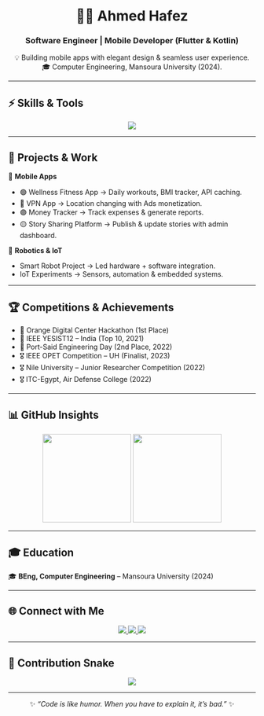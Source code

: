 <div align="center">

# 👨‍💻 Ahmed Hafez  
### Software Engineer | Mobile Developer (Flutter & Kotlin)  

💡 Building mobile apps with elegant design & seamless user experience.  
🎓 Computer Engineering, Mansoura University (2024).  

</div>

---

## ⚡ Skills & Tools  

<p align="center">
  <img src="https://skillicons.dev/icons?i=dart,kotlin,flutter,androidstudio,idea,firebase,sqlite,postgres,git,figma,c,cpp,python" />
</p>

---

## 🚀 Projects & Work  

📱 **Mobile Apps**  
- 🟢 Wellness Fitness App → Daily workouts, BMI tracker, API caching.  
- 🔵 VPN App → Location changing with Ads monetization.  
- 🟣 Money Tracker → Track expenses & generate reports.  
- 🟡 Story Sharing Platform → Publish & update stories with admin dashboard.  

🤖 **Robotics & IoT**  
- Smart Robot Project → Led hardware + software integration.  
- IoT Experiments → Sensors, automation & embedded systems.  

---

## 🏆 Competitions & Achievements  

- 🥇 Orange Digital Center Hackathon (1st Place)  
- 🏅 IEEE YESIST12 – India (Top 10, 2021)  
- 🥈 Port-Said Engineering Day (2nd Place, 2022)  
- 🎖️ IEEE OPET Competition – UH (Finalist, 2023)  
- 🎖️ Nile University – Junior Researcher Competition (2022)  
- 🎖️ ITC-Egypt, Air Defense College (2022)  

---

## 📊 GitHub Insights  

<p align="center">
  <img src="https://github-readme-stats.vercel.app/api?username=ahmedhafez47&show_icons=true&theme=radical" height="180" />
  <img src="https://github-readme-stats.vercel.app/api/top-langs/?username=ahmedhafez47&layout=compact&theme=radical" height="180" />
</p>

---

## 🎓 Education  

🎓 **BEng, Computer Engineering** – Mansoura University (2024)  

---

## 🌐 Connect with Me  

<p align="center">
  <a href="https://www.linkedin.com/in/ahmedhafez47?utm_source=share&utm_campaign=share_via&utm_content=profile&utm_medium=android_app">
    <img src="https://img.shields.io/badge/LinkedIn-0A66C2?style=for-the-badge&logo=linkedin&logoColor=white"/>
  </a>
  <a href="mailto:ahmedhafez4563@gmail.com">
    <img src="https://img.shields.io/badge/Gmail-EA4335?style=for-the-badge&logo=gmail&logoColor=white"/>
  </a>
  <a href="https://wa.me/201556417677">
    <img src="https://img.shields.io/badge/WhatsApp-25D366?style=for-the-badge&logo=whatsapp&logoColor=white"/>
  </a>
</p>

---

## 🐍 Contribution Snake  

<p align="center">
  <img src="https://github.com/ahmedhafez47/ahmedhafez47/blob/output/github-contribution-grid-snake-dark.svg"/>
</p>

---

<div align="center">

✨ *“Code is like humor. When you have to explain it, it’s bad.”* ✨  

</div>
